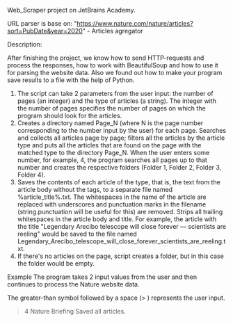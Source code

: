 Web_Scraper project on JetBrains Academy.

URL parser is base on: "https://www.nature.com/nature/articles?sort=PubDate&year=2020" - Articles agregator

Description:

After finishing the project, we know how to send HTTP-requests and process the responses, how to work with BeautifulSoup
and how to use it for parsing the website data.
Also we found out how to make your program save results to a file with the help of Python.

1) The script can take 2 parameters from the user input: the number of pages (an integer) and the type of articles (a string). 
The integer with the number of pages specifies the number of pages on which the program should look for the articles.
2) Creates a directory named Page_N (where N is the page number corresponding to the number input by the user) for each page. 
Searches and collects all articles page by page; filters all the articles by the article type and puts all the articles that are
found on the page with the matched type to the directory Page_N. When the user enters some number, for example, 4, the program 
searches all pages up to that number and creates the respective folders (Folder 1, Folder 2, Folder 3, Folder 4).
3) Saves the contents of each article of the type, that is, the text from the article body without the tags, to a separate 
file named %article_title%.txt. The whitespaces in the name of the article are replaced with underscores and 
punctuation marks in the filename (string.punctuation will be useful for this) are removed. Strips all trailing whitespaces in the article 
body and title. 
For example, the article with the title "Legendary Arecibo telescope will close forever — scientists are reeling" 
would be saved to the file named Legendary_Arecibo_telescope_will_close_forever_scientists_are_reeling.txt.
4) If there's no articles on the page, script creates a folder, but in this case the folder would be empty.

Example
The program takes 2 input values from the user and then continues to process the Nature website data.

The greater-than symbol followed by a space (> ) represents the user input.

> 4
> Nature Briefing
Saved all articles.
